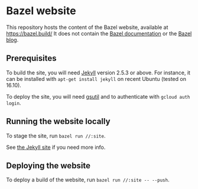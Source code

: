 # Bazel website

This repository hosts the content of the Bazel website, available at https://bazel.build/
It does not contain the [Bazel documentation](https://github.com/bazelbuild/bazel/tree/master/site/docs) or the [Bazel blog](https://github.com/bazelbuild/bazel-blog).

## Prerequisites

To build the site, you will need [Jekyll](http://jekyllrb.com) version 2.5.3 or
above. For instance, it can be installed with `apt-get install jekyll` on recent
Ubuntu (tested on 16.10).

To deploy the site, you will need [gsutil](https://cloud.google.com/storage/docs/gsutil)
and to authenticate with `gcloud auth login`.

## Running the website locally

To stage the site, run `bazel run //:site`.

See [the Jekyll site](http://jekyllrb.com/docs) if you need more info.

## Deploying the website

To deploy a build of the website, run `bazel run //:site -- --push`.
